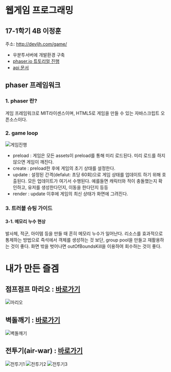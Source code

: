 # 웹게임 프로그래밍

## 17-1학기 4B 이정훈
주소: http://devljh.com/game/

- 우분투서버에 개발환경 구축
- [phaser.io 튜토리얼 진행](http://phaser.io/tutorials/making-your-first-phaser-game)
- [api 문서](http://phaser.io/docs/2.6.2/index)

## phaser 프레임워크
### 1. phaser 란?
게임 프레임워크로 MIT라이센스이며, HTML5로 게임을 만들 수 있는 자바스크립트 오픈소스이다.

### 2. game loop
![게임진행](http://img1.daumcdn.net/thumb/R1920x0/?fname=http%3A%2F%2Fcfile26.uf.tistory.com%2Fimage%2F231AE24A58EA0CB618194A)

* preload : 게임은 모든 assets이 preload를 통해 미리 로드된다. 미리 로드를 하지 않으면 게임이 깨진다.
* create : preload한 후에 게임의 초기 상태를 설정한다.
* update : 설정된 간격(defalut: 초당 60회)으로 게임 상태를 업데이트 하기 위해 호출된다. 모든 업데이트가 여기서 수행된다. 예를들면 캐릭터와 적이 충돌했는지 확인하고, 유저를 생성한다던지, 이동을 한다던지 등등
* render : update 이후에 게임의 최신 상태가 화면에 그려진다.

### 3. 트러블 슈팅 가이드
#### 3-1. 메모리 누수 현상
발사체, 적군, 아이템 등을 만들 때 흔히 메모리 누수가 일어난다. 리소스를 효과적으로 통제하는 방법으로 즉석에서 객체를 생성하는 것 보단, group pool을 만들고 재활용하는 것이 좋다. 화면 밖을 벗어나면 outOfBoundsKill을 이용하여 회수하는 것이 좋다.

# 내가 만든 즐겜
## 점프점프 마리오 : [바로가기](https://ibetter.kr/~lee2012335054/4.html)
![마리오](http://img1.daumcdn.net/thumb/R1920x0/?fname=http%3A%2F%2Fcfile4.uf.tistory.com%2Fimage%2F274AB44958EA12030EE975)

## 벽돌깨기 : [바로가기](https://ibetter.kr/~lee2012335054/5.html)
![벽돌깨기](http://img1.daumcdn.net/thumb/R1920x0/?fname=http%3A%2F%2Fcfile8.uf.tistory.com%2Fimage%2F2475A74958EA1202140A68)

## 전투기(air-war) : [바로가기](https://ibetter.kr/~lee2012335054/6.html)
![전투기1](http://img1.daumcdn.net/thumb/R1920x0/?fname=http%3A%2F%2Fcfile24.uf.tistory.com%2Fimage%2F242E0D4958EA6C7A199926)
![전투기2](http://img1.daumcdn.net/thumb/R1920x0/?fname=http%3A%2F%2Fcfile2.uf.tistory.com%2Fimage%2F271BF64958EA6C7B105AAE)
![전투기3](http://img1.daumcdn.net/thumb/R1920x0/?fname=http%3A%2F%2Fcfile22.uf.tistory.com%2Fimage%2F256D504A58F7013B02317B)